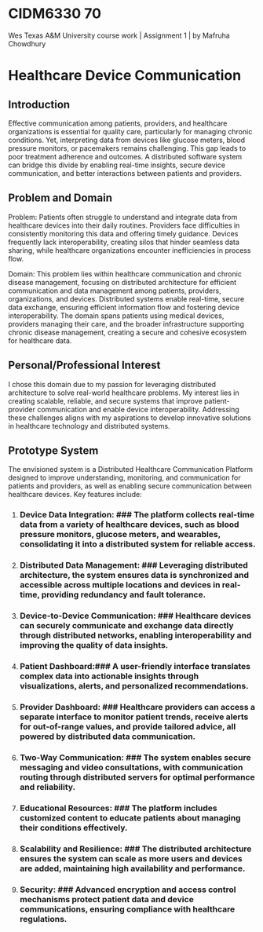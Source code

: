 # CIDM6330 70 #
Wes Texas A&amp;M University course work | Assignment 1 | by Mafruha Chowdhury

 # Healthcare Device Communication #

## Introduction ##

Effective communication among patients, providers, and healthcare organizations is essential for quality care, particularly for managing chronic conditions. 
Yet, interpreting data from devices like glucose meters, blood pressure monitors, or pacemakers remains challenging. This gap leads to poor treatment adherence and outcomes.
A distributed software system can bridge this divide by enabling real-time insights, secure device communication, and better interactions between patients and providers.

## Problem and Domain ##


Problem: Patients often struggle to understand and integrate data from healthcare devices into their daily routines.
Providers face difficulties in consistently monitoring this data and offering timely guidance. 
Devices frequently lack interoperability, creating silos that hinder seamless data sharing, while healthcare organizations encounter inefficiencies in process flow.

Domain: This problem lies within healthcare communication and chronic disease management, focusing on distributed architecture for efficient communication and data management
among patients, providers, organizations, and devices. Distributed systems enable real-time, secure data exchange, ensuring efficient information flow and fostering device interoperability. The domain spans patients using medical devices, providers managing their care, and the broader infrastructure supporting chronic disease management, creating a secure and cohesive ecosystem for healthcare data.

## Personal/Professional Interest ##

I chose this domain due to my passion for leveraging distributed architecture to solve real-world healthcare problems. My interest lies in creating scalable, reliable, and secure systems that improve patient-provider communication and enable device interoperability. Addressing these challenges aligns with my aspirations to develop innovative solutions in healthcare technology and distributed systems.


## Prototype System ##
The envisioned system is a Distributed Healthcare Communication Platform designed to improve understanding, monitoring, and communication for patients and providers, as well as enabling secure communication between healthcare devices. Key features include:
1. ###	Device Data Integration: ###  The platform collects real-time data from a variety of healthcare devices, such as blood pressure monitors, glucose meters, and wearables, consolidating it into a distributed system for reliable access.
2.	### Distributed Data Management: ### Leveraging distributed architecture, the system ensures data is synchronized and accessible across multiple locations and devices in real-time, providing redundancy and fault tolerance.
3. ###	Device-to-Device Communication: ### Healthcare devices can securely communicate and exchange data directly through distributed networks, enabling interoperability and improving the quality of data insights.
4. ###	Patient Dashboard:### A user-friendly interface translates complex data into actionable insights through visualizations, alerts, and personalized recommendations.
5. ###	Provider Dashboard: ### Healthcare providers can access a separate interface to monitor patient trends, receive alerts for out-of-range values, and provide tailored advice, all powered by distributed data communication.
6.	### Two-Way Communication: ### The system enables secure messaging and video consultations, with communication routing through distributed servers for optimal performance and reliability.
7.	### Educational Resources: ### The platform includes customized content to educate patients about managing their conditions effectively.
8.	### Scalability and Resilience: ### The distributed architecture ensures the system can scale as more users and devices are added, maintaining high availability and performance.
9.	### Security: ### Advanced encryption and access control mechanisms protect patient data and device communications, ensuring compliance with healthcare regulations.

